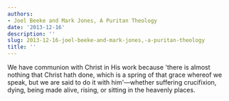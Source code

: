```yaml
---
authors:
- Joel Beeke and Mark Jones, A Puritan Theology
date: '2013-12-16'
description: ''
slug: 2013-12-16-joel-beeke-and-mark-jones,-a-puritan-theology
title: ''
---
```

We have communion with Christ in His work because 'there is almost nothing that Christ hath done, which is a spring of that grace whereof we speak, but we are said to do it with him'—whether suffering crucifixion, dying, being made alive, rising, or sitting in the heavenly places.



